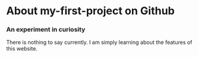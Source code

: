 # About my-first-project on Github
### An experiment in curiosity

There is nothing to say currently. I am simply learning about the features of this website. 
